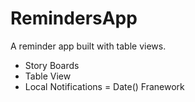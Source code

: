 # RemindersApp
A reminder app built with table views.
- Story Boards
- Table View
- Local Notifications
= Date() Franework
